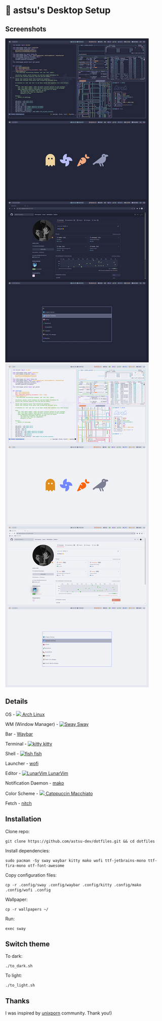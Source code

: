 # 🎉 astsu's Desktop Setup

## Screenshots

<img src="https://github.com/astsu-dev/dotfiles/raw/main/screenshots/catppuccin_macchiato.png">
<img src="https://github.com/astsu-dev/dotfiles/raw/main/screenshots/catppuccin_latte_mod.png">

## Details

OS - [<img src="https://upload.wikimedia.org/wikipedia/commons/a/a5/Archlinux-icon-crystal-64.svg" height="16px"> Arch Linux](https://archlinux.org/)

WM (Window Manager) - [<img src="https://swaywm.org/logo.png" height="16px" alt="Sway"> Sway](https://github.com/swaywm/sway)

Bar - [Waybar](https://github.com/Alexays/Waybar)

Terminal - [<img src="https://sw.kovidgoyal.net/kitty/_static/kitty.svg" height="16px" alt="kitty"> kitty](https://github.com/kovidgoyal/kitty)

Shell - [<img src="https://fishshell.com/docs/current/_static/fish.png" height="16px" alt="fish"> fish](https://github.com/fish-shell/fish-shell)

Launcher - [wofi](https://hg.sr.ht/~scoopta/wofi)

Editor - [<img src="https://user-images.githubusercontent.com/59826753/159940098-54284f26-f1da-4481-8b03-1deb34c57533.png" height="16px" alt="LunarVim"> LunarVim](https://github.com/LunarVim/LunarVim)

Notification Daemon - [mako](https://github.com/emersion/mako)

Color Scheme - [<img src="https://raw.githubusercontent.com/catppuccin/catppuccin/main/assets/logos/exports/1544x1544_circle.png" height="16px"> Catppuccin Macchiato](https://github.com/catppuccin/catppuccin)

Fetch - [nitch](https://github.com/unxsh/nitch)

## Installation

Clone repo:

```shell
git clone https://github.com/astsu-dev/dotfiles.git && cd dotfiles
```

Install dependencies:

```shell
sudo pacman -Sy sway waybar kitty mako wofi ttf-jetbrains-mono ttf-fira-mono otf-font-awesome
```

Copy configuration files:

```shell
cp -r .config/sway .config/waybar .config/kitty .config/mako .config/wofi .config
```

Wallpaper:

```shell
cp -r wallpapers ~/
```

Run:

```shell
exec sway
```

## Switch theme

To dark:

```shell
./to_dark.sh
```

To light:

```shell
./to_light.sh
```

## Thanks

I was inspired by [unixporn](https://www.reddit.com/r/unixporn) community. Thank you!)
